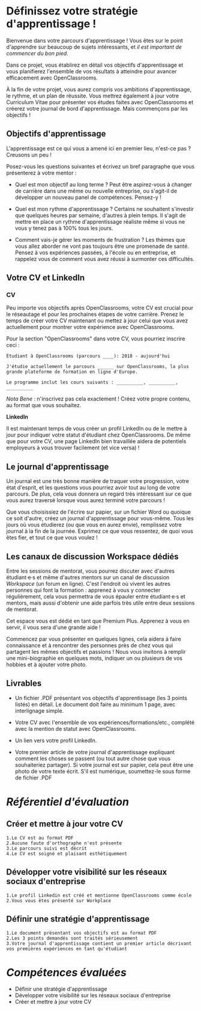 # Définissez votre stratégie d'apprentissage !

Bienvenue dans votre parcours d'apprentissage ! Vous êtes sur le point d'apprendre  sur beaucoup de sujets intéressants, et *il est important de commencer du bon pied.*

Dans ce projet, vous établirez en détail vos objectifs d'apprentissage et vous planifierez l'ensemble de vos résultats à atteindre pour avancer efficacement avec OpenClassrooms.

À la fin de votre projet, vous aurez compris vos ambitions d'apprentissage, le rythme, et un plan de réussite. Vous mettrez également à jour votre Curriculum Vitae pour présenter vos études faites avec OpenClassrooms et créerez votre journal de bord d'apprentissage. Mais commençons par les objectifs !

## Objectifs d'apprentissage

L'apprentissage est ce qui vous a amené ici en premier lieu, n'est-ce pas ? Creusons un peu !

Posez-vous les questions suivantes et écrivez un bref paragraphe que vous présenterez à votre mentor :

* Quel est mon objectif au long terme ? Peut être aspirez-vous à changer de carrière dans une même ou nouvelle entreprise, ou s'agit-il de développer un nouveau panel de compétences. Pensez-y !

* Quel est mon rythme d'apprentissage ? Certains ne souhaitent s'investir que quelques heures par semaine, d'autres à plein temps. Il s'agit de mettre en place un rythme d'apprentissage réaliste même si vous ne vous y tenez pas à 100% tous les jours.

* Comment vais-je gérer les moments de frustration ?  Les thèmes que vous allez aborder ne vont pas toujours être une promenade de santé. Pensez à vos expériences passées, à l'école ou en entreprise, et rappelez vous de comment vous avez réussi à surmonter ces difficultés.

## Votre CV et LinkedIn

### CV

Peu importe vos objectifs après OpenClassrooms, votre CV est crucial pour le réseautage et pour les prochaines étapes de votre carrière. Prenez le temps de créer votre CV maintenant ou mettez à jour celui que vous avez actuellement pour montrer votre expérience avec OpenClassrooms.

Pour la section "OpenClassrooms" dans votre CV, vous pourriez inscrire ceci :

    Étudiant à OpenClassrooms (parcours ____): 2018 - aujourd'hui

    J'étudie actuellement le parcours ______ sur OpenClassrooms, la plus grande plateforme de formation en ligne d'Europe.

    Le programme inclut les cours suivants : __________, __________, __________

*Nota Bene* : n'inscrivez pas cela exactement ! Créez votre propre contenu, au format que vous souhaitez.

**LinkedIn**

Il est maintenant temps de vous créer un profil LinkedIn ou de le mettre à jour pour indiquer votre statut d'étudiant chez OpenClassrooms. De même que pour votre CV, une page LinkedIn bien travaillée aidera de potentiels employeurs à vous trouver facilement (et vice versa) !

## Le journal d'apprentissage

Un journal est une très bonne manière de traquer votre progression, votre état d'esprit, et les questions vous pourriez avoir tout au long de votre parcours. De plus, cela vous donnera un regard très intéressant sur ce que vous aurez traversé lorsque vous aurez terminé votre parcours !

Que vous choisissiez de l'écrire sur papier, sur un fichier Word ou quoique ce soit d'autre, créez un journal d'apprentissage pour vous-même. Tous les jours où vous étudierez (ou que vous en aurez envie), remplissez votre journal à la fin de la journée. Exprimez ce que vous ressentez, de quoi vous êtes fier, et tout ce que vous voulez !

## Les canaux de discussion Workspace dédiés

Entre les sessions de mentorat, vous pourrez discuter avec d'autres étudiant·e·s et même d'autres mentors sur un canal de discussion *Workspace* (un forum en ligne). C'est l'endroit où vivent les autres personnes qui font la formation : apprenez à vous y connecter régulièrement, cela vous permettra de vous épauler entre étudiant·e·s et mentors, mais aussi d'obtenir une aide parfois très utile entre deux sessions de mentorat.

Cet espace vous est dédié en tant que Premium Plus. Apprenez à vous en servir, il vous sera d'une grande aide !

Commencez par vous présenter en quelques lignes, cela aidera à faire connaissance et à rencontrer des personnes près de chez vous qui partagent les mêmes objectifs et passions ! Nous vous invitons à remplir une mini-biographie en quelques mots, indiquer un ou plusieurs de vos hobbies et à ajouter votre photo. 

## Livrables

* Un fichier .PDF présentant vos objectifs d'apprentissage (les 3 points listés) en détail. Le document doit faire au minimum 1 page, avec interlignage simple.

* Votre CV avec l'ensemble de vos expériences/formations/etc., complété avec la mention de statut avec OpenClassrooms.

* Un lien vers votre profil LinkedIn.

* Votre premier article de votre journal d'apprentissage expliquant comment les choses se passent (ou tout autre chose que vous souhaiteriez partager). Si votre journal est sur papier, cela peut être une photo de votre texte écrit. S'il est numérique, soumettez-le sous forme de fichier .PDF

# *Référentiel d'évaluation*

## Créer et mettre à jour votre CV

    1.Le CV est au format PDF
    2.Aucune faute d'orthographe n'est présente
    3.Le parcours suivi est décrit
    4.Le CV est soigné et plaisant esthétiquement

## Développer votre visibilité sur les réseaux sociaux d'entreprise

    1.Le profil Linkedin est créé et mentionne OpenClassrooms comme école
    2.Vous vous êtes présenté sur Workplace

## Définir une stratégie d'apprentissage

    1.Le document présentant vos objectifs est au format PDF
    2.Les 3 points demandés sont traités sérieusement
    3.Votre journal d'apprentissage contient un premier article décrivant vos premières expériences en tant qu'étudiant    

# *Compétences évaluées*

* Définir une stratégie d'apprentissage
* Développer votre visibilité sur les réseaux sociaux d'entreprise
* Créer et mettre à jour votre CV